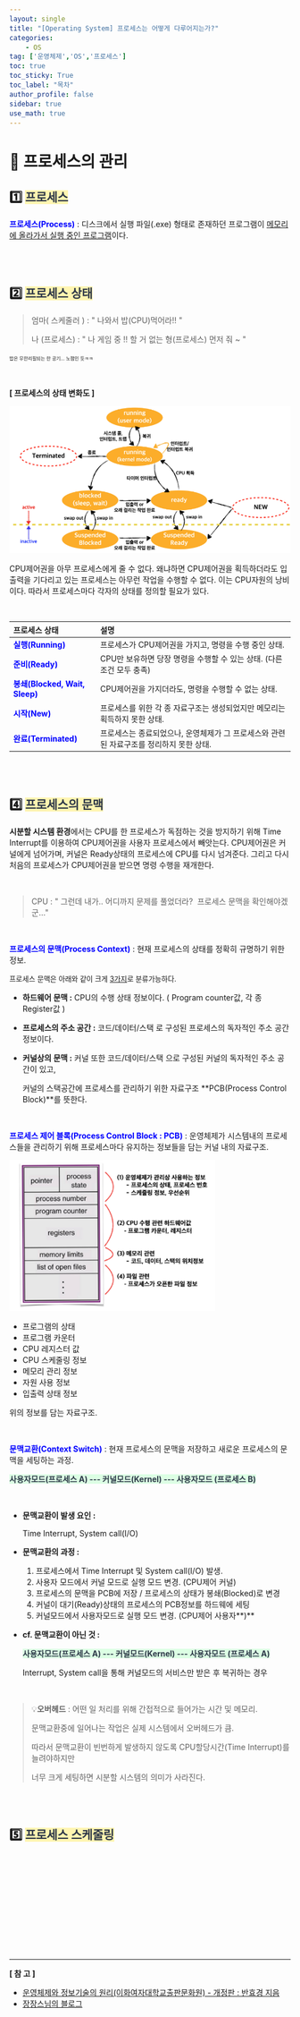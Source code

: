 ```yaml
---
layout: single
title: "[Operating System] 프로세스는 어떻게 다루어지는가?"
categories: 
    - OS
tag: ['운영체제','OS','프로세스']
toc: true
toc_sticky: True
toc_label: "목차"
author_profile: false
sidebar: true
use_math: true
---
```


# 🚀 프로세스의 관리

## 1️⃣  <span style = "color:#2D3748;background-color:#fff5b1;">프로세스</span>

<span style = "color:blue">**프로세스(Process)**</span> : 디스크에서 실행 파일(.exe) 형태로 존재하던 프로그램이 <u>메모리에 올라가서 실행 중인 프로그램</u>이다.

<br/>

<br/>

## 2️⃣  <span style = "color:#2D3748;background-color:#fff5b1;">프로세스 상태</span>

> 엄마( 스케줄러 ) : " 나와서 밥(CPU)먹어라!! "
>
> 나 (프로세스) : " 나 게임 중 !!  할 거 없는 형(프로세스) 먼저 줘 ~ "

<span style="font-size:60%"> 밥은 무한리필되는 한 공기... 노잼인 듯ㅋㅋ </span>

<br/>

**[ 프로세스의 상태 변화도 ]**

<img src="../../images/2022-09-03-os-process/image-20220903161218870.png" alt="image-20220903161218870" style="zoom:80%;" /> 

CPU제어권을 아무 프로세스에게 줄 수 없다. 왜냐하면 CPU제어권을 획득하더라도 입출력을 기다리고 있는 프로세스는 아무런 작업을 수행할 수 없다. 이는 CPU자원의 낭비이다. 따라서 프로세스마다 각자의 상태를 정의할 필요가 있다.

<br/>

| 프로세스 상태                                                | 설명                                                         |
| :----------------------------------------------------------- | :----------------------------------------------------------- |
| <span style = "color:blue">**실행(Running)**</span>          | 프로세스가 CPU제어권을 가지고, 명령을 수행 중인 상태.        |
| <span style = "color:blue">**준비(Ready)**</span>            | CPU만 보유하면 당장 명령을 수행할 수 있는 상태. (다른 조건 모두 충족) |
| <span style = "color:blue">**봉쇄(Blocked, Wait, Sleep)**</span> | CPU제어권을 가지더라도, 명령을 수행할 수 없는 상태.          |
| <span style = "color:blue">**시작(New)**</span>              | 프로세스를 위한 각 종 자료구조는 생성되었지만 메모리는 획득하지 못한 상태. |
| <span style = "color:blue">**완료(Terminated)**</span>       | 프로세스는 종료되었으나, 운영체제가 그 프로세스와 관련된 자료구조를 정리하지 못한 상태. |



<br/>

<br/>

## 4️⃣  <span style = "color:#2D3748;background-color:#fff5b1;">프로세스의 문맥</span>

 **시분할 시스템 환경**에서는 CPU를 한 프로세스가 독점하는 것을 방지하기 위해 Time Interrupt를 이용하여 CPU제어권을 사용자 프로세스에서 빼앗는다. CPU제어권은 커널에게 넘어가며, 커널은 Ready상태의 프로세스에 CPU를 다시 넘겨준다. 그리고 다시 처음의 프로세스가 CPU제어권을 받으면 명령 수행을 재개한다. 

<br/>

>  CPU : " 그런데 내가.. 어디까지 문제를 풀었더라?  프로세스 문맥을 확인해야겠군..."

<br/>

<span style = "color:blue">**프로세스의 문맥(Process Context)**</span> : 현재 프로세스의 상태를 정확히 규명하기 위한 정보.

<span style="font-size:90%">프로세스 문맥은 아래와 같이 크게 <u>3가지</u>로 분류가능하다.</span>

* **하드웨어 문맥 :** CPU의 수행 상태 정보이다. ( Program counter값, 각 종 Register값 )



* **프로세스의 주소 공간 :** 코드/데이터/스택 로 구성된 프로세스의 독자적인 주소 공간 정보이다.



* **커널상의 문맥 :** 커널 또한 코드/데이터/스택 으로 구성된 커널의 독자적인 주소 공간이 있고, 

  커널의 스택공간에 프로세스를 관리하기 위한 자료구조 **PCB(Process Control Block)**를 뜻한다.

<br/>

<span style = "color:blue">**프로세스 제어 블록(Process Control Block : PCB)**</span> : 운영체제가 시스템내의 프로세스들을 관리하기 위해 프로세스마다 유지하는 정보들을 담는 커널 내의 자료구조.

<img src="../../images/2022-09-03-os-process/image-20220903164014426.png" alt="image-20220903164014426" style="zoom:70%;" />

* 프로그램의 상태
* 프로그램 카운터
* CPU 레지스터 값
* CPU 스케줄링 정보
* 메모리 관리 정보
* 자원 사용 정보
* 입출력 상태 정보

위의 정보를 담는 자료구조.

<br/>

<span style = "color:blue">**문맥교환(Context Switch)**</span> :  현재 프로세스의 문맥을 저장하고 새로운 프로세스의 문맥을 세팅하는 과정.

**<span style = "color:#2D3748;background-color:#dcffe4;">사용자모드(프로세스 A) --- 커널모드(Kernel) --- 사용자모드 (프로세스 B)</span>**

<br/>

* **문맥교환이 발생 요인 :** 

  Time Interrupt, System call(I/O)



* **문맥교환의 과정 :**
  1. 프로세스에서 Time Interrupt 및 System call(I/O) 발생.
  2. 사용자 모드에서 커널 모드로 실행 모드 변경. (CPU제어 커널)
  3. 프로세스의 문맥을 PCB에 저장 / 프로세스의 상태가 봉쇄(Blocked)로 변경
  4. 커널이 대기(Ready)상태의 프로세스의 PCB정보를 하드웨에 세팅
  5. 커널모드에서 사용자모드로 실행 모드 변경. (CPU제어 사용자**)**



* **cf. 문맥교환이 아닌 것 :**

  **<span style = "color:#2D3748;background-color:#dcffe4;">사용자모드(프로세스 A) --- 커널모드(Kernel) --- 사용자모드 (프로세스 A)</span>**

  Interrupt, System call을 통해 커널모드의 서비스만 받은 후 복귀하는 경우

<br/>

>  💡**오버헤드** :  어떤 일 처리를 위해 간접적으로 들어가는 시간 및 메모리.
>
> 문맥교환중에 일어나는 작업은 실제 시스템에서 오버헤드가 큼.
>
> 따라서 문맥교환이 빈번하게 발생하지 않도록 CPU할당시간(Time Interrupt)를 늘려야하지만
>
> 너무 크게 세팅하면 시분할 시스템의 의미가 사라진다.

<br/>

<br/>

## 5️⃣ <span style = "color:#2D3748;background-color:#fff5b1;">프로세스 스케줄링</span>

<br/>

<br/>



<br/>

<br/>

<br/>

<br/>

<br/>

<br/>

<br/>

<br/>

---

**[ 참 고 ]**

* [운영체제와 정보기술의 원리(이화여자대학교출판문화원) - 개정판 : 반효경 지음]()
* [장장스님의 블로그](https://zangzangs.tistory.com/108)
